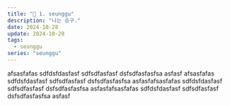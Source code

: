 ```yaml
---
title: "🎇 1. seunggu"
description: "나는 승구."
date: 2024-10-28
update: 2024-10-28
tags:
  - seunggu
series: "seunggu"
---
```


afsasfafas
sdfdsfdasfasf
sdfsdfasfasf
dsfsdfasfasfsa
asfasf
afsasfafas
sdfdsfdasfasf
sdfsdfasfasf
dsfsdfasfasfsa
asfasfafsasfafas
sdfdsfdasfasf
sdfsdfasfasf
dsfsdfasfasfsa
asfasfafsasfafas
sdfdsfdasfasf
sdfsdfasfasf
dsfsdfasfasfsa
asfasf